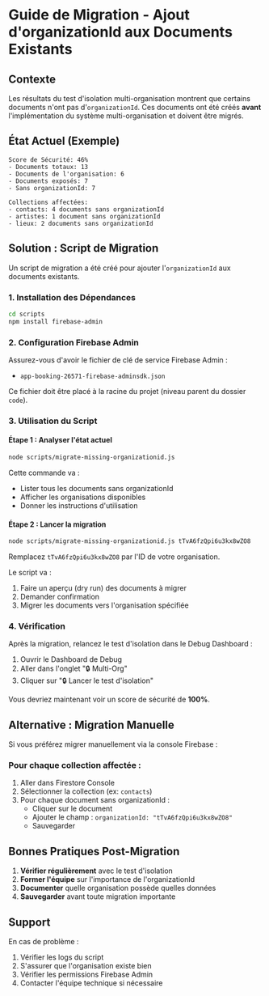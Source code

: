 # Guide de Migration - Ajout d'organizationId aux Documents Existants

## Contexte

Les résultats du test d'isolation multi-organisation montrent que certains documents n'ont pas d'`organizationId`. Ces documents ont été créés **avant** l'implémentation du système multi-organisation et doivent être migrés.

## État Actuel (Exemple)

```
Score de Sécurité: 46%
- Documents totaux: 13
- Documents de l'organisation: 6
- Documents exposés: 7
- Sans organizationId: 7

Collections affectées:
- contacts: 4 documents sans organizationId
- artistes: 1 document sans organizationId
- lieux: 2 documents sans organizationId
```

## Solution : Script de Migration

Un script de migration a été créé pour ajouter l'`organizationId` aux documents existants.

### 1. Installation des Dépendances

```bash
cd scripts
npm install firebase-admin
```

### 2. Configuration Firebase Admin

Assurez-vous d'avoir le fichier de clé de service Firebase Admin :
- `app-booking-26571-firebase-adminsdk.json`

Ce fichier doit être placé à la racine du projet (niveau parent du dossier `code`).

### 3. Utilisation du Script

#### Étape 1 : Analyser l'état actuel

```bash
node scripts/migrate-missing-organizationid.js
```

Cette commande va :
- Lister tous les documents sans organizationId
- Afficher les organisations disponibles
- Donner les instructions d'utilisation

#### Étape 2 : Lancer la migration

```bash
node scripts/migrate-missing-organizationid.js tTvA6fzQpi6u3kx8wZO8
```

Remplacez `tTvA6fzQpi6u3kx8wZO8` par l'ID de votre organisation.

Le script va :
1. Faire un aperçu (dry run) des documents à migrer
2. Demander confirmation
3. Migrer les documents vers l'organisation spécifiée

### 4. Vérification

Après la migration, relancez le test d'isolation dans le Debug Dashboard :
1. Ouvrir le Dashboard de Debug
2. Aller dans l'onglet "🔒 Multi-Org"
3. Cliquer sur "🔒 Lancer le test d'isolation"

Vous devriez maintenant voir un score de sécurité de **100%**.

## Alternative : Migration Manuelle

Si vous préférez migrer manuellement via la console Firebase :

### Pour chaque collection affectée :

1. Aller dans Firestore Console
2. Sélectionner la collection (ex: `contacts`)
3. Pour chaque document sans organizationId :
   - Cliquer sur le document
   - Ajouter le champ : `organizationId: "tTvA6fzQpi6u3kx8wZO8"`
   - Sauvegarder

## Bonnes Pratiques Post-Migration

1. **Vérifier régulièrement** avec le test d'isolation
2. **Former l'équipe** sur l'importance de l'organizationId
3. **Documenter** quelle organisation possède quelles données
4. **Sauvegarder** avant toute migration importante

## Support

En cas de problème :
1. Vérifier les logs du script
2. S'assurer que l'organisation existe bien
3. Vérifier les permissions Firebase Admin
4. Contacter l'équipe technique si nécessaire
